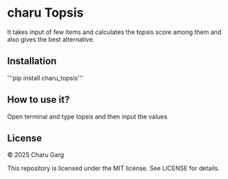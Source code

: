 # charu Topsis
It takes input of few items and calculates the topsis score among them and also gives the best alternative.

## Installation
'''pip install charu_topsis'''

## How to use it?
Open terminal and type topsis and then input the values

## License
©️ 2025 Charu Garg

This repository is licensed under the MIT license. See LICENSE for details.
